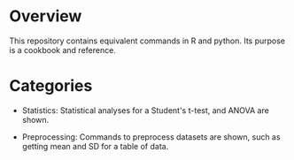 # Overview
This repository contains equivalent commands in R and python. Its purpose is a cookbook and reference.

# Categories

* Statistics: Statistical analyses for a Student's t-test, and ANOVA are shown.

* Preprocessing: Commands to preprocess datasets are shown, such as getting mean and SD for a table of data.


